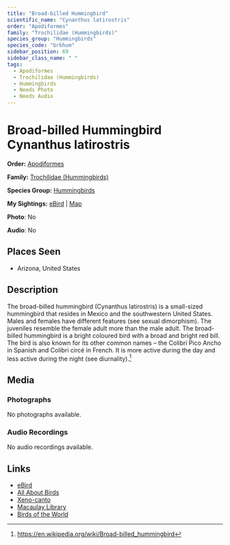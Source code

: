 ```yaml
---
title: "Broad-billed Hummingbird"
scientific_name: "Cynanthus latirostris"
order: "Apodiformes"
family: "Trochilidae (Hummingbirds)"
species_group: "Hummingbirds"
species_code: "brbhum"
sidebar_position: 69
sidebar_class_name: " "
tags: 
  - Apodiformes
  - Trochilidae (Hummingbirds)
  - Hummingbirds
  - Needs Photo
  - Needs Audio
---
```


# Broad-billed Hummingbird <span className='sci_name'>Cynanthus latirostris</span>

**Order:** [Apodiformes](/tags/apodiformes)

**Family:** [Trochilidae (Hummingbirds)](/tags/trochilidae-hummingbirds)

**Species Group:** [Hummingbirds](/tags/hummingbirds)

**My Sightings:** [eBird](https://ebird.org/lifelist?r=world&time=life&spp=brbhum) | [Map](/map?species_code=brbhum)

**Photo**: No 

**Audio**: No

## Places Seen

* Arizona, United States

## Description
The broad-billed hummingbird (Cynanthus latirostris) is a small-sized hummingbird that resides in Mexico and the southwestern United States. Males and females have different features (see sexual dimorphism). The juveniles resemble the female adult more than the male adult. The broad-billed hummingbird is a bright coloured bird with a broad and bright red bill. The bird is also known for its other common names – the Colibrí Pico Ancho in Spanish and Colibri circé in French. It is more active during the day and less active during the night (see  diurnality).[^1]

[^1]: https://en.wikipedia.org/wiki/Broad-billed_hummingbird

## Media
### Photographs
No photographs available.

### Audio Recordings
No audio recordings available.

## Links
* [eBird](https://ebird.org/species/brbhum) 
* [All About Birds](https://www.allaboutbirds.org/guide/brbhum) 
* [Xeno-canto](https://www.xeno-canto.org/species/cynanthus-latirostris) 
* [Macaulay Library](https://search.macaulaylibrary.org/catalog?taxonCode=brbhum&sort=rating_rank_desc)
* [Birds of the World](https://birdsoftheworld.org/bow/species/brbhum)
